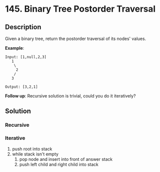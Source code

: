 # 145. Binary Tree Postorder Traversal

## Description

Given a binary tree, return the postorder traversal of its nodes' values.

**Example**:

```
Input: [1,null,2,3]
   1
    \
     2
    /
   3

Output: [3,2,1]
```

**Follow up**: Recursive solution is trivial, could you do it iteratively?

## Solution

### Recursive


### Iterative

1. push root into stack
2. while stack isn't empty
    1. pop node and insert into front of answer stack
    2. push left child and right child into stack
